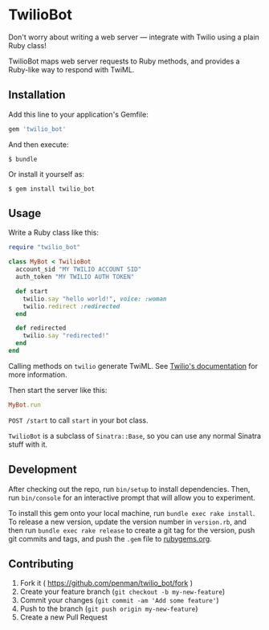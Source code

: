 # TwilioBot

Don't worry about writing a web server — integrate with Twilio using a plain Ruby class!

TwilioBot maps web server requests to Ruby methods, and provides a Ruby-like way to respond with TwiML.

## Installation

Add this line to your application's Gemfile:

```ruby
gem 'twilio_bot'
```

And then execute:

    $ bundle

Or install it yourself as:

    $ gem install twilio_bot

## Usage

Write a Ruby class like this:

```ruby
require "twilio_bot"

class MyBot < TwilioBot
  account_sid "MY TWILIO ACCOUNT SID"
  auth_token "MY TWILIO AUTH TOKEN"

  def start
    twilio.say "hello world!", voice: :woman
    twilio.redirect :redirected
  end

  def redirected
    twilio.say "redirected!"
  end
end
```

Calling methods on `twilio` generate TwiML. See [Twilio's documentation](https://www.twilio.com/docs/api/twiml) for more information.

Then start the server like this:

```ruby
MyBot.run
```

`POST /start` to call `start` in your bot class.

`TwilioBot` is a subclass of `Sinatra::Base`, so you can use any normal Sinatra stuff with it.

## Development

After checking out the repo, run `bin/setup` to install dependencies. Then, run `bin/console` for an interactive prompt that will allow you to experiment.

To install this gem onto your local machine, run `bundle exec rake install`. To release a new version, update the version number in `version.rb`, and then run `bundle exec rake release` to create a git tag for the version, push git commits and tags, and push the `.gem` file to [rubygems.org](https://rubygems.org).

## Contributing

1. Fork it ( https://github.com/penman/twilio_bot/fork )
2. Create your feature branch (`git checkout -b my-new-feature`)
3. Commit your changes (`git commit -am 'Add some feature'`)
4. Push to the branch (`git push origin my-new-feature`)
5. Create a new Pull Request
